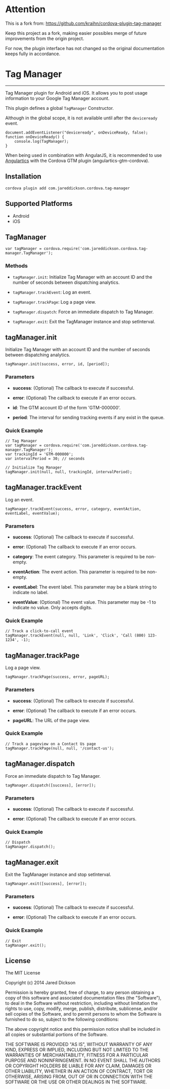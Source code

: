 # Attention

This is a fork from:
    https://github.com/kraihn/cordova-plugin-tag-manager

Keep this project as a fork, making easier possibles merge of future improvements from the origin project.

For now, the plugin interface has not changed so the original documentation keeps fully in accordance.

# Tag Manager

---

Tag Manager plugin for Android and iOS. It allows you to post usage information to your Google Tag Manager account.

This plugin defines a global `TagManager` Constructor.

Although in the global scope, it is not available until after the `deviceready` event.

    document.addEventListener("deviceready", onDeviceReady, false);
    function onDeviceReady() {
        console.log(TagManager);
    }

When being used in combination with AngularJS, it is recommended to use [Angulartics](https://luisfarzati.github.io/angulartics/) with the Cordova GTM plugin (angulartics-gtm-cordova).

## Installation

    cordova plugin add com.jareddickson.cordova.tag-manager

## Supported Platforms

- Android
- iOS

## TagManager

    var tagManager = cordova.require('com.jareddickson.cordova.tag-manager.TagManager');

### Methods

- `tagManager.init`: Initialize Tag Manager with an account ID and the number of seconds between dispatching analytics.

- `tagManager.trackEvent`: Log an event.

- `tagManager.trackPage`: Log a page view.

- `tagManager.dispatch`: Force an immediate dispatch to Tag Manager.

- `tagManager.exit`: Exit the TagManager instance and stop setInterval.


## tagManager.init

Initialize Tag Manager with an account ID and the number of seconds between dispatching analytics.

    tagManager.init(success, error, id, [period]);

### Parameters

- __success__: (Optional) The callback to execute if successful.

- __error__: (Optional) The callback to execute if an error occurs.

- __id__: The GTM account ID of the form 'GTM-000000'.

- __period__: The interval for sending tracking events if any exist in the queue.

### Quick Example

    // Tag Manager
    var tagManager = cordova.require('com.jareddickson.cordova.tag-manager.TagManager');
    var trackingId = 'GTM-000000';
    var intervalPeriod = 30; // seconds

    // Initialize Tag Manager
    tagManager.init(null, null, trackingId, intervalPeriod);

## tagManager.trackEvent

Log an event.

    tagManager.trackEvent(success, error, category, eventAction, eventLabel, eventValue);

### Parameters

- __success__: (Optional) The callback to execute if successful.

- __error__: (Optional) The callback to execute if an error occurs.

- __category__: The event category. This parameter is required to be non-empty.

- __eventAction__: The event action. This parameter is required to be non-empty.

- __eventLabel__: The event label. This parameter may be a blank string to indicate no label.

- __eventValue__: (Optional) The event value. This parameter may be -1 to indicate no value. Only accepts digits.

### Quick Example

    // Track a click-to-call event
    tagManager.trackEvent(null, null, 'Link', 'Click', 'Call (800) 123-1234', -1);

## tagManager.trackPage

Log a page view.

    tagManager.trackPage(success, error, pageURL);

### Parameters

- __success__: (Optional) The callback to execute if successful.

- __error__: (Optional) The callback to execute if an error occurs.

- __pageURL__: The URL of the page view.

### Quick Example

    // Track a pageview on a Contact Us page
    tagManager.trackPage(null, null, '/contact-us');

## tagManager.dispatch

Force an immediate dispatch to Tag Manager.

    tagManager.dispatch([success], [error]);

### Parameters

- __success__: (Optional) The callback to execute if successful.

- __error__: (Optional) The callback to execute if an error occurs.

### Quick Example

    // Dispatch
    tagManager.dispatch();

## tagManager.exit

Exit the TagManager instance and stop setInterval.

    tagManager.exit([success], [error]);

### Parameters

- __success__: (Optional) The callback to execute if successful.

- __error__: (Optional) The callback to execute if an error occurs.

### Quick Example

    // Exit
    tagManager.exit();


## License ##

The MIT License

Copyright (c) 2014 Jared Dickson

Permission is hereby granted, free of charge, to any person obtaining a copy
of this software and associated documentation files (the "Software"), to deal
in the Software without restriction, including without limitation the rights
to use, copy, modify, merge, publish, distribute, sublicense, and/or sell
copies of the Software, and to permit persons to whom the Software is
furnished to do so, subject to the following conditions:

The above copyright notice and this permission notice shall be included in
all copies or substantial portions of the Software.

THE SOFTWARE IS PROVIDED "AS IS", WITHOUT WARRANTY OF ANY KIND, EXPRESS OR
IMPLIED, INCLUDING BUT NOT LIMITED TO THE WARRANTIES OF MERCHANTABILITY,
FITNESS FOR A PARTICULAR PURPOSE AND NONINFRINGEMENT. IN NO EVENT SHALL THE
AUTHORS OR COPYRIGHT HOLDERS BE LIABLE FOR ANY CLAIM, DAMAGES OR OTHER
LIABILITY, WHETHER IN AN ACTION OF CONTRACT, TORT OR OTHERWISE, ARISING FROM,
OUT OF OR IN CONNECTION WITH THE SOFTWARE OR THE USE OR OTHER DEALINGS IN
THE SOFTWARE.
